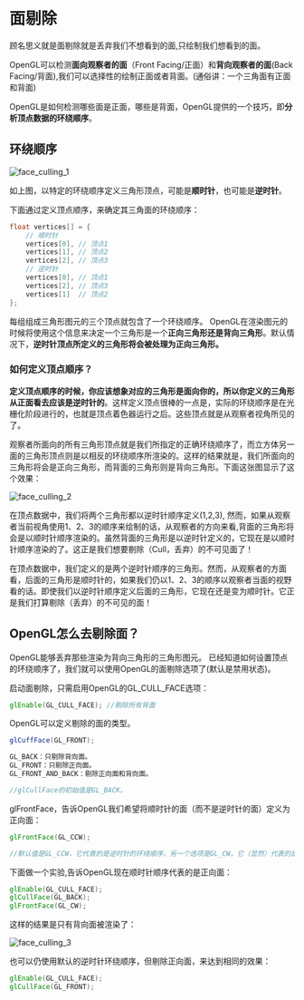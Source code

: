 # 面剔除

顾名思义就是面剔除就是丢弃我们不想看到的面,只绘制我们想看到的面。

OpenGL可以检测**面向观察者的面**（Front Facing/正面）和**背向观察者的面**(Back Facing/背面),我们可以选择性的绘制正面或者背面。(通俗讲：一个三角面有正面和背面)

OpenGL是如何检测哪些面是正面，哪些是背面，OpenGL提供的一个技巧，即**分析顶点数据的环绕顺序**。

## 环绕顺序

![face_culling_1](face_culling_1.png)

如上图，以特定的环绕顺序定义三角形顶点，可能是**顺时针**，也可能是**逆时针**。

下面通过定义顶点顺序，来确定其三角面的环绕顺序：

```C++
float vertices[] = {
    // 顺时针
    vertices[0], // 顶点1
    vertices[1], // 顶点2
    vertices[2], // 顶点3
    // 逆时针
    vertices[0], // 顶点1
    vertices[2], // 顶点3
    vertices[1]  // 顶点2  
};
```

每组组成三角形图元的三个顶点就包含了一个环绕顺序。
OpenGL在渲染图元的时候将使用这个信息来决定一个三角形是一个**正向三角形还是背向三角形**。默认情况下，**逆时针顶点所定义的三角形将会被处理为正向三角形。**

### 如何定义顶点顺序？

**定义顶点顺序的时候，你应该想象对应的三角形是面向你的，所以你定义的三角形从正面看去应该是逆时针的**。这样定义顶点很棒的一点是，实际的环绕顺序是在光栅化阶段进行的，也就是顶点着色器运行之后。这些顶点就是从观察者视角所见的了。

观察者所面向的所有三角形顶点就是我们所指定的正确环绕顺序了，而立方体另一面的三角形顶点则是以相反的环绕顺序所渲染的。这样的结果就是，我们所面向的三角形将会是正向三角形，而背面的三角形则是背向三角形。下面这张图显示了这个效果：

![face_culling_2](face_culling_2.png)

在顶点数据中，我们将两个三角形都以逆时针顺序定义(1,2,3), 然而，如果从观察者当前视角使用1、2、3的顺序来绘制的话，从观察者的方向来看,背面的三角形将会是以顺时针顺序渲染的。虽然背面的三角形是以逆时针定义的，它现在是以顺时针顺序渲染的了。这正是我们想要剔除（Cull，丢弃）的不可见面了！

在顶点数据中，我们定义的是两个逆时针顺序的三角形。然而，从观察者的方面看，后面的三角形是顺时针的，如果我们仍以1、2、3的顺序以观察者当面的视野看的话。即使我们以逆时针顺序定义后面的三角形，它现在还是变为顺时针。它正是我们打算剔除（丢弃）的不可见的面！

## OpenGL怎么去剔除面？

OpenGL能够丢弃那些渲染为背向三角形的三角形图元。
已经知道如何设置顶点的环绕顺序了，我们就可以使用OpenGL的面剔除选项了(默认是禁用状态)。

启动面剔除，只需启用OpenGL的GL_CULL_FACE选项：

```GLSL
glEnable(GL_CULL_FACE); //剔除所有背面
```

OpenGL可以定义剔除的面的类型。

```GLSL
glCuffFace(GL_FRONT);

GL_BACK：只剔除背向面。
GL_FRONT：只剔除正向面。
GL_FRONT_AND_BACK：剔除正向面和背向面。

//glCullFace的初始值是GL_BACK。

```

glFrontFace，告诉OpenGL我们希望将顺时针的面（而不是逆时针的面）定义为正向面：

```GLSL
glFrontFace(GL_CCW);

//默认值是GL_CCW，它代表的是逆时针的环绕顺序，另一个选项是GL_CW，它（显然）代表的是顺时针顺序。
```

下面做一个实验,告诉OpenGL现在顺时针顺序代表的是正向面：

```glsl
glEnable(GL_CULL_FACE);
glCullFace(GL_BACK);
glFrontFace(GL_CW);
```

这样的结果是只有背向面被渲染了：

![face_culling_3](face_culling_3.png)

也可以仍使用默认的逆时针环绕顺序，但剔除正向面，来达到相同的效果：

```GLSL
glEnable(GL_CULL_FACE);
glCullFace(GL_FRONT);
```